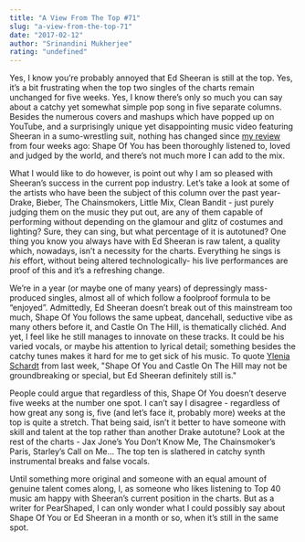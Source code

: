 ```yaml
---
title: "A View From The Top #71"
slug: "a-view-from-the-top-71"
date: "2017-02-12"
author: "Srinandini Mukherjee"
rating: "undefined"
---
```


Yes, I know you’re probably annoyed that Ed Sheeran is still at the top. Yes, it’s a bit frustrating when the top two singles of the charts remain unchanged for five weeks. Yes, I know there’s only so much you can say about a catchy yet somewhat simple pop song in five separate columns. Besides the numerous covers and mashups which have popped up on YouTube, and a surprisingly unique yet disappointing music video featuring Sheeran in a sumo-wrestling suit, nothing has changed since [my review](http://pearshapedexeter.com/a-view-from-the-top-68/) from four weeks ago: Shape Of You has been thoroughly listened to, loved and judged by the world, and there’s not much more I can add to the mix.

What I would like to do however, is point out why I am so pleased with Sheeran’s success in the current pop industry. Let’s take a look at some of the artists who have been the subject of this column over the past year- Drake, Bieber, The Chainsmokers, Little Mix, Clean Bandit - just purely judging them on the music they put out, are any of them capable of performing without depending on the glamour and glitz of costumes and lighting? Sure, they can sing, but what percentage of it is autotuned? One thing you know you always have with Ed Sheeran is raw talent, a quality which, nowadays, isn’t a necessity for the charts. Everything he sings is _his_ effort, without being altered technologically- his live performances are proof of this and it’s a refreshing change.

We’re in a year (or maybe one of many years) of depressingly mass-produced singles, almost all of which follow a foolproof formula to be “enjoyed”. Admittedly, Ed Sheeran doesn’t break out of this mainstream too much, Shape Of You follows the same upbeat, dancehall, seductive vibe as many others before it, and Castle On The Hill, is thematically clichéd. And yet, I feel like he still manages to innovate on these tracks. It could be his varied vocals, or maybe his attention to lyrical detail; something besides the catchy tunes makes it hard for me to get sick of his music. To quote [Ylenia Schardt](http://pearshapedexeter.com/a-view-from-the-top-70/) from last week, "Shape Of You and Castle On The Hill may not be groundbreaking or special, but Ed Sheeran definitely still is."

People could argue that regardless of this, Shape Of You doesn’t deserve five weeks at the number one spot. I can’t say I disagree - regardless of how great any song is, five (and let’s face it, probably more) weeks at the top is quite a stretch. That being said, isn’t it better to have someone with skill and talent at the top rather than another Drake autotune? Look at the rest of the charts - Jax Jone’s You Don’t Know Me, The Chainsmoker’s Paris, Starley’s Call on Me… The top ten is slathered in catchy synth instrumental breaks and false vocals.

Until something more original and someone with an equal amount of genuine talent comes along, I, as someone who likes listening to Top 40 music am happy with Sheeran’s current position in the charts. But as a writer for PearShaped, I can only wonder what I could possibly say about Shape Of You or Ed Sheeran in a month or so, when it’s still in the same spot.
